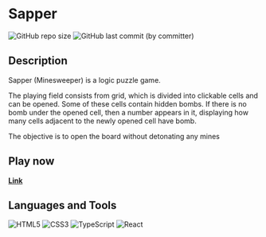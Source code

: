 
# Sapper
![GitHub repo size](https://img.shields.io/github/repo-size/I-antiva-I/GameSaper?style=for-the-badge)
![GitHub last commit (by committer)](https://img.shields.io/github/last-commit/I-antiva-I/GameSaper?style=for-the-badge)

## Description
Sapper (Minesweeper) is a logic puzzle game.

The playing field consists from grid, which is divided into clickable cells and can be opened. Some of these cells contain hidden bombs. If there is no bomb under the opened cell, then a number appears in it, displaying how many cells adjacent to the newly opened cell have bomb.

The objective is to open the board without detonating any mines

## Play now
[**Link**](https://i-antiva-i.github.io/GameSapper/)

## Languages and Tools
![HTML5](https://img.shields.io/badge/HTML5-E34F26?style=for-the-badge&logo=html5&logoColor=white)
![CSS3](https://img.shields.io/badge/CSS3-1572B6?style=for-the-badge&logo=css3&logoColor=white)
![TypeScript](https://img.shields.io/badge/TypeScript-007ACC?style=for-the-badge&logo=typescript&logoColor=white)
![React](https://img.shields.io/badge/React-696969?style=for-the-badge&logo=react&logoColor=61DAFB)



